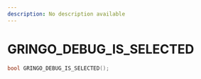 ```yaml
---
description: No description available 
---
```


# GRINGO_DEBUG_IS_SELECTED

```cpp
bool GRINGO_DEBUG_IS_SELECTED();
```
